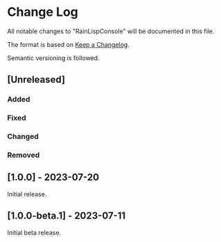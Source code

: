 # Change Log

All notable changes to "RainLispConsole" will be documented in this file.

The format is based on [Keep a Changelog](http://keepachangelog.com/).

Semantic versioning is followed.

## [Unreleased]

### Added

### Fixed

### Changed

### Removed

## [1.0.0] - 2023-07-20

Initial release.

## [1.0.0-beta.1] - 2023-07-11

Initial beta release.
